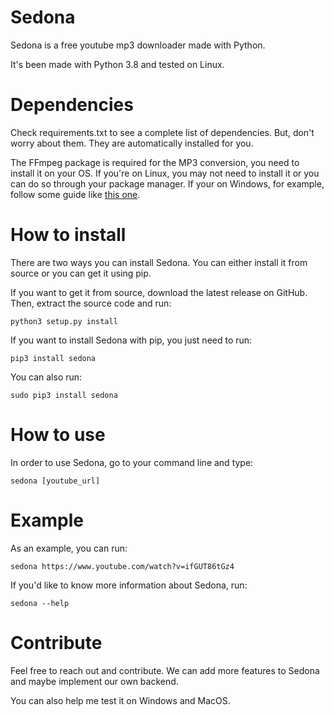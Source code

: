 # Sedona
Sedona is a free youtube mp3 downloader made with Python.

It's been made with Python 3.8 and tested on Linux.

# Dependencies
Check requirements.txt to see a complete list of dependencies. But, don't worry about them. They are automatically installed for you.

The FFmpeg package is required for the MP3 conversion, you need to install it on your OS. If you're on Linux, you may not need to install it or you can do so through your package manager. If your on Windows, for example, follow some guide like [this one](https://www.wikihow.com/Install-FFmpeg-on-Windows).

# How to install
There are two ways you can install Sedona. You can either install it from source or you can get it using pip.

If you want to get it from source, download the latest release on GitHub. Then, extract the source code and run:
```
python3 setup.py install
```

If you want to install Sedona with pip, you just need to run:
```
pip3 install sedona
```

You can also run:
```
sudo pip3 install sedona
```

# How to use
In order to use Sedona, go to your command line and type:
```
sedona [youtube_url]
```

# Example
As an example, you can run:
```
sedona https://www.youtube.com/watch?v=ifGUT86tGz4
```

If you'd like to know more information about Sedona, run:
```
sedona --help
```

# Contribute
Feel free to reach out and contribute. We can add more features to Sedona and maybe implement our own backend.

You can also help me test it on Windows and MacOS.
